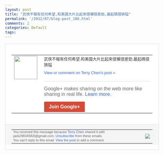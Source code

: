 ```yaml
---
layout: post
title: "武俠不報有任何希望,和美國大片比起來很懶很差勁,最起碼很狹隘"
permalink: '/2012/07/blog-post_186.html'
comments: 1
categories: Default
tags: 
---
```

<div style="border:solid 1px #dfdfdf;color:#686868;font:13px Arial"><div style="background-color:#fff;padding:20px;"><table cellpadding="0" cellspacing="0"><tr><td style="padding-right:15px;vertical-align:top"><a href="https://plus.google.com/_/notifications/emlink?emrecipient=110200756825219614165&amp;emid=CIids5OhnrECFYRYcAodTyUAAA&amp;path=%2F108643996575278738906&amp;dt=1342443877095&amp;uob=8"><img height="75" src="https://lh3.googleusercontent.com/-KKRGTyJ5Bl0/AAAAAAAAAAI/AAAAAAAAEEY/jllxqER5dCk/s75-c-k-a/photo.jpg" style="border:solid 1px #cccccc;" width="75"/></a></td><td style="width:578px;color:#333;font:13px Arial;vertical-align:top;"><div style="padding-bottom:10px">武俠不報有任何希望,和美國大片比起來很懶<wbr/>很差勁,最起碼很狹隘</div><a href="https://plus.google.com/_/notifications/emlink?emrecipient=110200756825219614165&amp;emid=CIids5OhnrECFYRYcAodTyUAAA&amp;path=%2F108643996575278738906%2Fposts%2FTgSvtucwHHU%3Fgpinv%3DAMIXal_aQaz183ylG8aksKHXfgBB-43lc3ylLYxF3VkfzaeKCPBZM9OUlrlk9Em3h7cv1lm6hY03iKjTvCCfqefumI6Jn6PYEp9QMH5jHXPPIIj5BcqOtsc&amp;dt=1342443877095&amp;uob=8" style="color:#3366CC;text-decoration:none;">View or comment on Terry Chen's post »</a><div style="margin-top:20px;border-top:solid 1px #dfdfdf"><div style="padding:15px 0;color:#686868;font:16px Arial;">Google+ makes sharing on the web more like sharing in real life. <a href="http://www.google.com/+/learnmore/" style="color:#3366CC;text-decoration:none;">Learn more</a>.</div><a href="https://plus.google.com/_/notifications/emlink?emrecipient=110200756825219614165&amp;emid=CIids5OhnrECFYRYcAodTyUAAA&amp;path=%2F%3Fgpinv%3DAMIXal_aQaz183ylG8aksKHXfgBB-43lc3ylLYxF3VkfzaeKCPBZM9OUlrlk9Em3h7cv1lm6hY03iKjTvCCfqefumI6Jn6PYEp9QMH5jHXPPIIj5BcqOtsc&amp;dt=1342443877095&amp;uob=8" style="display:inline-block;padding:7px 15px;background-color:#d44b38; color:#fff;font-size:16px; font-weight:bold;border-radius:2px;-webkit-border-radius:2px; -moz-border-radius:2px;border:solid 1px #c43b28; white-space:nowrap;text-decoration:none">Join Google+</a></div></td></tr></table></div><div style="border-top:solid 1px #dfdfdf;padding:0 20px; background-color:#f5f5f5"><table cellpadding="0" cellspacing="0" style="height:50px"><tbody><tr><td style="vertical-align:middle;width:100%; color:#636363;font:11px Arial; line-height:120%">You received this message because <a href="https://plus.google.com/_/notifications/emlink?emrecipient=110200756825219614165&amp;emid=CIids5OhnrECFYRYcAodTyUAAA&amp;path=%2F108643996575278738906%3Fgpinv%3DAMIXal_aQaz183ylG8aksKHXfgBB-43lc3ylLYxF3VkfzaeKCPBZM9OUlrlk9Em3h7cv1lm6hY03iKjTvCCfqefumI6Jn6PYEp9QMH5jHXPPIIj5BcqOtsc&amp;dt=1342443877095&amp;uob=8" style="color:#3366CC;text-decoration:none;">Terry Chen</a> shared it with jack29834582t@gmail.com. <a href="https://plus.google.com/_/notifications/emlink?emrecipient=110200756825219614165&amp;emid=CIids5OhnrECFYRYcAodTyUAAA&amp;path=%2F_%2Fnonplus%2Femailsettings%3Fgpinv%3DAMIXal_aQaz183ylG8aksKHXfgBB-43lc3ylLYxF3VkfzaeKCPBZM9OUlrlk9Em3h7cv1lm6hY03iKjTvCCfqefumI6Jn6PYEp9QMH5jHXPPIIj5BcqOtsc%26est%3DADH5u8Wh0VNH44NC3zXdgN4iaDGx42AAe9M0VUp7vis-yR3KjMmHPl6QLRiaUQ-aIZn-JsR1EmZQEntOi3D1xYaYG9QQS83lC5JwzdzQito249js99e31PXT9DkCX6KwHM2BqVffaXaGXqYZ_Sgv_83pzyT--MrvaA&amp;dt=1342443877095&amp;uob=8" style="color:#3366CC;text-decoration:none;">Unsubscribe</a> from these emails.<br/>You can't reply to this email. <a href="https://plus.google.com/_/notifications/emlink?emrecipient=110200756825219614165&amp;emid=CIids5OhnrECFYRYcAodTyUAAA&amp;path=%2F108643996575278738906%2Fposts%2FTgSvtucwHHU%3Fgpinv%3DAMIXal_aQaz183ylG8aksKHXfgBB-43lc3ylLYxF3VkfzaeKCPBZM9OUlrlk9Em3h7cv1lm6hY03iKjTvCCfqefumI6Jn6PYEp9QMH5jHXPPIIj5BcqOtsc&amp;dt=1342443877095&amp;uob=8" style="color:#3366CC;text-decoration:none;">View the post</a> to add a comment.<br/></td><td><img src="https://ssl.gstatic.com/s2/oz/images/notifications/logo/google-plus-6617a72bb36cc548861652780c9e6ff1.png"/></td></tr></tbody></table></div></div>